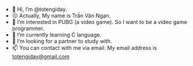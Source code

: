 - 👋 Hi, I’m @totengiday.
- 😗 Actually, My name is Trần Văn Ngạn.
- 👀 I’m interested in PUBG (a video game). So I want to be a video game programmer.
- 🌱 I’m currently learning C language.
- 💞️ I’m looking for a partner to study with.
- 📫 You can contact with me via email. My email address is totengiday@gmail.com
